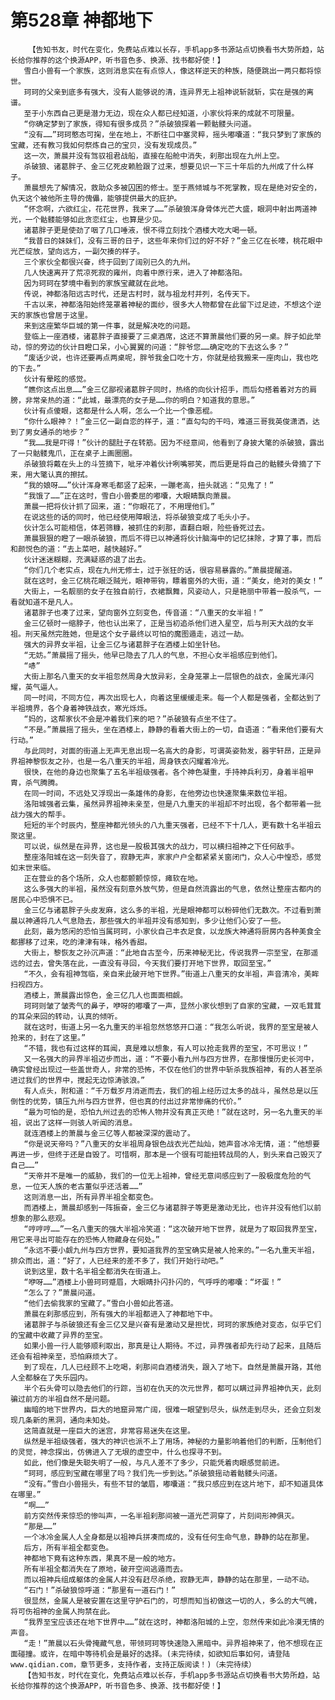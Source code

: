# 第528章 神都地下
        【告知书友，时代在变化，免费站点难以长存，手机app多书源站点切换看书大势所趋，站长给你推荐的这个换源APP，听书音色多、换源、找书都好使！】
       雪白小兽有一个家族，这则消息实在有点惊人，像这样逆天的种族，随便跳出一两只都将惊世。
       珂珂的父亲到底多有强大，没有人能够说的清，连异界无上祖神说斩就斩，实在是强的离谱。
       至于小东西自己更是潜力无边，现在众人都已经知道，小家伙将来的成就不可限量。
       “你确定梦到了家族，得知有很多成员？”杀破狼探着一颗骷髅头问道。
       “没有……”珂珂憨态可掬，坐在地上，不断往口中塞灵粹，摇头嘟囔道：“我只梦到了家族的宝藏，还有教习我如何祭炼自己的宝贝，没有发现成员。”
       这一次，萧晨并没有驾驭祖君战船，直接在船舱中消失，刹那出现在九州上空。
       杀破狼、诸葛胖子、金三亿死皮赖脸跟了过来，想要见识一下三十年后的九州成了什么样子。
       萧晨想先了解情况，救助众多被囚困的修士。至于燕倾城与不死掌教，现在是绝对安全的，仇天这个被他所主导的傀儡，能够提供最大的庇护。
       “怀念啊，六欲红尘，花花世界，我来了……”杀破狼浑身骨体光芒大盛，眼洞中射出两道神光，一个骷髅能够如此贪恋红尘，也算是少见。
       诸葛胖子更是使劲了咽了几口唾液，恨不得立刻找个酒楼大吃大喝一顿。
       “我昔日的妹妹们，没有三哥的日子，这些年来你们过的好不好？”金三亿在长嚎，桃花眼中光芒绽放，望向远方，一副欠揍的样子。
       三个家伙全都很兴奋，终于回到了阔别已久的九州。
       几人快速离开了荒凉死寂的雍州，向着中原行来，进入了神都洛阳。
       因为珂珂在梦境中看到的家族宝藏就在此地。
       传说，神都洛阳远古时代，还是古村时，就与祖龙村并列，名传天下。
       千古以来，神都洛阳始终笼罩着神秘的面纱，很多大人物都曾在此留下过足迹，不想这个逆天的家族也曾居于这里。
       来到这座繁华巨城的第一件事，就是解决吃的问题。
       登临上一座酒楼，诸葛胖子直接要了三桌酒席，这还不算萧晨他们要的另一桌。胖子如此举动，惊的旁边的伙计目瞪口呆，小心翼翼的问道：“胖爷您……确定吃的下去这么多？”
       “废话少说，也许还要再点两桌呢，胖爷我金口吃十方，你就是给我搬来一座肉山，我也吃的下去。”
       伙计有晕眩的感觉。
       “瞧你这点出息……”金三亿鄙视诸葛胖子同时，热络的向伙计招手，而后勾搭着着对方的肩膀，非常亲热的道：“此城，最漂亮的女子是……你的明白？知道我的意思。”
       伙计有点傻眼，这都是什么人啊，怎么一个比一个像恶棍。
       “你什么眼神？！”金三亿一副自恋的样子，道：“直勾勾的干吗，难道三哥我英俊潇洒，达到了男女通杀的地步？”
       “我……我是吓得！”伙计的腿肚子在转筋。因为不经意间，他看到了身披大氅的杀破狼，露出了一只骷髅鬼爪，正在桌子上画圈圈。
       杀破狼将戴在头上的斗笠摘下，呲牙冲着伙计咧嘴邪笑，而后更是将自己的骷髅头骨摘了下来，用大氅认真的擦拭。
       “我的娘呀……”伙计浑身寒毛都竖了起来，一蹦老高，扭头就逃：“见鬼了！”
       “我饿了……”正在这时，雪白小兽委屈的嘟囔，大眼睛飘向萧晨。
       萧晨一把将伙计抓了回来，道：“你眼花了，不用理他们。”
       在说这些的话的同时，他已经使用障眼法，将杀破狼变成了毛头小子。
       伙计怎么可能相信，体若筛糠，被抓住的刹那，直翻白眼，险些昏死过去。
       萧晨狠狠的瞪了一眼杀破狼，而后不得已以神通将伙计脑海中的记忆抹除，才算了事，而后和颜悦色的道：“去上菜吧，越快越好。”
       伙计迷迷糊糊，充满疑惑的退了出去。
       “你们几个老实点，现在九州无修士，过于张狂的话，很容易暴露的。”萧晨提醒道。
       就在这时，金三亿桃花眼泛贼光，眼神带钩，瞟着窗外的大街，道：“美女，绝对的美女！”
       大街上，一名靓丽的女子在独自前行，衣裙飘舞，风姿动人，只是艳丽中带着一股杀气，一看就知道不是凡人。
       诸葛胖子也凑了过来，望向窗外立刻变色，传音道：“八重天的女半祖！”
       金三亿顿时一缩脖子，他也认出来了，正是当初追杀他们进入星空，后与刑天大战的女半祖。刑天虽然完胜她，但是这个女子最终以可怕的魔图遁走，逃过一劫。
       强大的异界女半祖，让金三亿与诸葛胖子在酒楼上如坐针毡。
       “无妨。”萧晨摇了摇头，他早已隐去了几人的气息，不担心女半祖感应到他们。
       “哧”
       大街上那名八重天的女半祖忽然周身大放异彩，全身笼罩上一层银色的战衣，金属光泽闪耀，英气逼人。
       同一时间，不同方位，再次出现七人，向着这里缓缓走来。每一个人都是强者，全都达到了半祖境界，各个身着神铁战衣，寒光烁烁。
       “妈的，这帮家伙不会是冲着我们来的吧？”杀破狼有点坐不住了。
       “不是。”萧晨摇了摇头，坐在酒楼上，静静的看着大街上的一切，自语道：“看来他们要有大行动。”
       与此同时，对面的街道上无声无息出现一名高大的身影，可谓英姿勃发，器宇轩昂，正是异界祖神黎恢友之孙，也是一名八重天的半祖，周身铁衣闪耀着冷光。
       很快，在他的身边也聚集了五名半祖级强者。各个神色凝重，手持神兵利刃，身着半祖甲胄，杀气腾腾。
       在同一时间，不远处又浮现出一条雄伟的身影，在他旁边也快速聚集来数位半祖。
       洛阳城强者云集，虽然异界祖神未亲至，但是八九重天的半祖却不时出现，各个都带着一批战力强大的帮手。
       短短的半个时辰内，整座神都光领头的八九重天强者，已经不下十几人，更有数十名半祖云聚这里。
       可以说，纵然是在异界，这也是一股极其强大的战力，可以横扫祖神之下任何敌手。
       整座洛阳城在这一刻失音了，寂静无声，家家户户全都紧紧关窗闭门，众人心中惶恐，感觉如末世来临。
       正在营业的各个场所，众人也都颤颤惊惊，瘫软在地。
       这么多强大的半祖，虽然没有刻意外放气势，但是自然流露出的气息，依然让整座古都内的居民心中恐惧不已。
       金三亿与诸葛胖子头皮发麻，这么多的半祖，光是眼神都可以粉碎他们无数次。不过看到萧晨以神通将几人气息隐去，那些强大的半祖并没有感知到，多少让他们心安了一些。
       此刻，最为悠闲的恐怕当属珂珂，小家伙自己丰衣足食，以龙族大神通将厨房内各种美食全都挪移了过来，吃的津津有味，格外香甜。
       大街上，黎恢友之孙沉声道：“此地自古至今，历来神秘无比，传说我界一宗至宝，在那遥远的过去，曾失落在此，一直没有寻回，今天我们要打开地下世界，取回至宝。”
       “不久，会有祖神驾临，亲自来此破开地下世界。”街道上八重天的女半祖，声音清冷，美眸扫视四方。
       酒楼上，萧晨露出惊色，金三亿几人也面面相觑。
       珂珂则皱了皱秀气的鼻子，咿呀的嘟囔了一声，显然小家伙想到了自家的宝藏，一双毛茸茸的耳朵来回的转动，认真的倾听。
       就在这时，街道上另一名九重天的半祖忽然悠悠开口道：“我怎么听说，我界的至宝是被人抢来的，封在了这里。”
       “不错，我也有过这样的耳闻，真是难以想象，有人可以抢走我界的至宝，不可思议！”
       又一名强大的异界半祖迈步而出，道：“不要小看九州与四方世界，在那慢慢历史长河中，确实曾经出现过一些盖世奇人，非常的恐怖，不仅在他们的世界中斩杀我族祖神，有的人甚至杀进过我们的世界中，搅起无边惊涛骇浪。”
       有人点头，附和道：“千万载岁月消逝而去，我们的祖上经历过太多的战斗，虽然总是以压倒性的优势，镇压九州与四方世界，但也真的付出过非常惨痛的代价。”
       “最为可怕的是，恐怕九州过去的恐怖人物并没有真正灭绝！”就在这时，另一名九重天的半祖，说出了这样一则骇人听闻的消息。
       就连酒楼上的萧晨与金三亿等人都被深深的震动了。
       “你是说天帝吗？”八重天的女半祖周身银色战衣光芒灿灿，她声音冰冷无情，道：“他想要再进一步，但终于还是自毁了。可惜啊，那本是一个很有可能扭转战局的人，到头来自己毁灭了自己……”
       “天帝并不是唯一的威胁，我们的一位无上祖神，曾经无意间感应到了一股极度危险的气息，一位天人族的老古董似乎还活着……”
       这则消息一出，所有异界半祖全都变色。
       而酒楼上，萧晨却感到一阵振奋，金三亿与诸葛胖子等更是激动无比，也许并没有他们以前想象的那么悲观。
       “哼哼哼……”一名八重天的强大半祖冷笑道：“这次破开地下世界，就是为了取回我界至宝，用它来寻出可能存在的恐怖人物藏身在何处。”
       “永远不要小觑九州与四方世界，要知道我界的至宝确实是被人抢来的。”一名九重天半祖，排众而出，道：“好了，人已经来的差不多了，我们开始行动吧。”
       说到这里，数十名半祖全都消失在街道上。
       “咿呀……”酒楼上小兽珂珂蹙眉，大眼睛扑闪扑闪的，气呼呼的嘟囔：“坏蛋！”
       “怎么了？”萧晨问道。
       “他们去偷我家的宝藏了。”雪白小兽如此答道。
       萧晨在刹那感应到，所有强大的半祖都进入了神都地下中。
       诸葛胖子与杀破狼还有金三亿又是兴奋有是激动又是担忧，珂珂的家族绝对变态，似乎它们的宝藏中收藏了异界的至宝。
       如果小兽一行人能够顺利取出，那真是让人期待。不过，异界强者却先行动了起来，且随后还会有祖神亲至，恐怕麻烦大了。
       到了现在，几人已经顾不上吃喝，刹那间自酒楼消失，跟入了地下。自然是萧晨开路，其他人全都躲在了失乐园内。
       半个石头骨可以隐去他们的行踪，当初在仇天的次元世界，都可以瞒过异界祖神仇天，此刻骗过前方的半祖自然不是问题。
       幽暗的地下世界内，巨大的地窟异常广阔，很难一眼望到尽头，纵然走到尽头，还会立刻发现几条新的黑洞，通向未知处。
       这简直就是一座巨大的迷宫，非常容易迷失在这里。
       纵然是半祖级强者，强大的神识也派不上了用场，神秘的力量影响着他们的判断，压制他们的灵觉，神念探出，仿佛进入了无垠的虚空中，什么也探寻不到。
       如此，他们像是失聪失明了一般，与凡人差不了多少，只能凭着肉眼感觉前进。
       “珂珂，感应到宝藏在哪里了吗？我们先一步到达。”杀破狼摇动着骷髅头问道。
       “没有。”雪白小兽摇头，有些不甘的皱眉，嘟囔道：“我只感应到在这片地下，却不知道具体在哪里。”
       “啊……”
       前方突然传来惊恐的惨叫声，一名半祖刹那间被一道光芒洞穿了，片刻间形神俱灭。
       “那是……”
       一个冰冷金属人人全身都是以祖神兵拼凑而成的，没有任何生命气息，静静的站在那里。
       后方，所有半祖全都变色。
       神都地下竟有这种东西，果真不是一般的地方。
       所有半祖全都消失在了原地，破开空间逃遁而去。
       而以祖神兵组成躯体的金属人并没有赶尽杀绝，寂静无声，静静的站在那里，一动不动。
       “石门！”杀破狼惊呼道：“那里有一道石门！”
       很显然，金属人是被安置在这里守护石门的，可想而知当初做这一切的人，多么的大气魄，将可伤祖神的金属人拘禁在此。
       “我界至宝应该还在地下世界中……”就在这时，神都洛阳城的上空，忽然传来如此冷漠无情的声音。
       “走！”萧晨以石头骨掩藏气息，带领珂珂等快速隐入黑暗中。异界祖神来了，他不想现在正面碰撞。或许，在暗中等待机会是最好的选择。(未完待续，如欲知后事如何，请登陆www.qidian.com，章节更多，支持作者，支持正版阅读！)（未完待续）
       【告知书友，时代在变化，免费站点难以长存，手机app多书源站点切换看书大势所趋，站长给你推荐的这个换源APP，听书音色多、换源、找书都好使！】